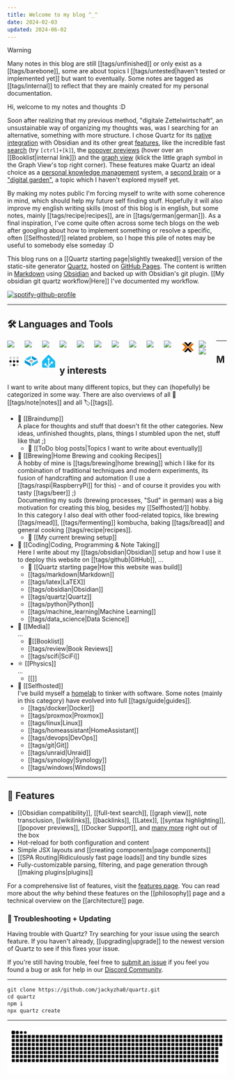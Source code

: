 ```yaml
---
title: Welcome to my blog ^_^
date: 2024-02-03
updated: 2024-06-02
---
```


> [!warning]
> Many notes in this blog are still [[tags/unfinished]] or only exist as a [[tags/barebone]], some are about topics I [[tags/untested|haven't tested or implemented yet]] but want to eventually. Some notes are tagged as [[tags/internal]] to reflect that they are mainly created for my personal documentation.

Hi, welcome to my notes and thoughts :D

Soon after realizing that my previous method, "digitale Zettelwirtschaft", an unsustainable way of organizing my thoughts was, was I searching for an alternative, something with more structure. I chose Quartz for its [native integration](https://quartz.jzhao.xyz/features/Obsidian-compatibility) with Obsidian and its other great [features](https://quartz.jzhao.xyz/#-features), like the incredible fast [search](https://quartz.jzhao.xyz/features/full-text-search) (try `[ctrl]+[k]`), the [popover previews](https://quartz.jzhao.xyz/features/popover-previews) (hover over an [[Booklist|internal link]]) and the [graph view](https://quartz.jzhao.xyz/features/graph-view) (klick the little graph symbol in the Graph View's top right corner). These features make Quartz an ideal choice as a [personal knowledge management](https://en.wikipedia.org/wiki/Personal_knowledge_management) system, a [second brain](https://www.ssp.sh/brain/second-brain) or a ["digital garden"](https://mwalton.me/thoughts/digital-forests), a topic which I haven't explored myself yet.

By making my notes public I'm forcing myself to write with some coherence in mind, which should help my future self finding stuff. Hopefully it will also improve my english writing skills (most of this blog is in english, but some notes, mainly [[tags/recipe|recipes]], are in [[tags/german|german]]). As a final inspiration, I've come quite often across some tech blogs on the web after googling about how to implement something or resolve a specific, often [[Selfhosted/]] related problem, so I hope this pile of notes may be useful to somebody else someday :D

This blog runs on a [[Quartz starting page|slightly tweaked]] version of the static-site generator [Quartz](https://quartz.jzhao.xyz/), hosted on [GitHub Pages](https://pages.github.com/). The content is written in [Markdown](https://www.markdownguide.org/) using [Obsidian](https://obsidian.md/) and backed up with Obsidian's git plugin. [[My obsidian git quartz workflow|Here]] I've documented my workflow.

<!-- https://github.com/kittinan/spotify-github-profile -->
[![spotify-github-profile](https://spotify-github-profile.vercel.app/api/view?uid=zoylendt&cover_image=true&theme=novatorem&show_offline=false&background_color=121212&interchange=false&bar_color=53b14f&bar_color_cover=false)](https://spotify-github-profile.vercel.app/api/view?uid=zoylendt&redirect=true)

---

## 🛠️ Languages and Tools

<!-- https://devicon.dev/ -->
[<img align="left" width="30px" style="padding-right:10px;" src="https://cdn.jsdelivr.net/gh/devicons/devicon/icons/linux/linux-original.svg" />](tags/linux)
[<img align="left" width="30px" style="padding-right:10px;" src="https://cdn.jsdelivr.net/gh/devicons/devicon/icons/windows8/windows8-original.svg" />](tags/windows)
[<img align="left" width="30px" style="padding-right:10px;" src="https://cdn.jsdelivr.net/gh/devicons/devicon/icons/git/git-original.svg" />](tags/git)
[<img align="left" width="30px" style="padding-right:10px;" src="https://cdn.jsdelivr.net/gh/devicons/devicon@latest/icons/github/github-original.svg" />](tags/github)
[<img align="left" width="30px" style="padding-right:10px;" src="https://cdn.jsdelivr.net/gh/devicons/devicon@latest/icons/python/python-original.svg" />](tags/python)
[<img align="left" width="30px" style="padding-right:10px;" src="https://cdn.jsdelivr.net/gh/devicons/devicon@latest/icons/jupyter/jupyter-original.svg" />](tags/jupyter)
[<img align="left" width="30px" style="padding-right:10px;" src="https://cdn.jsdelivr.net/gh/devicons/devicon/icons/docker/docker-plain.svg" />](tags/docker)
[<img align="left" width="30px" style="padding-right:10px;" src="https://cdn.jsdelivr.net/gh/devicons/devicon@latest/icons/podman/podman-original.svg" />](tags/podman)
[<img align="left" width="30px" style="padding-right:10px;" src="https://cdn.jsdelivr.net/gh/devicons/devicon@latest/icons/k3s/k3s-original.svg" />](tags/k3s)
[<img align="left" width="30px" style="padding-right:10px;" src="https://cdn.jsdelivr.net/gh/devicons/devicon@latest/icons/raspberrypi/raspberrypi-original.svg" />](tags/raspi)
[<img align="left" width="30px" style="padding-right:10px;" src="https://raw.githubusercontent.com/zoylendt/zoylendt.github.io/v4/content/zzz_static_files/static_files/proxmox-logo-stacked-color.png" />](tags/proxmox)
[<img align="left" width="30px" style="padding-right:10px;" src="https://cdn.jsdelivr.net/gh/devicons/devicon@latest/icons/ansible/ansible-original.svg" />](tags/ansible)
[<img align="left" width="30px" style="padding-right:10px;" src="https://cdn.jsdelivr.net/gh/devicons/devicon@latest/icons/grafana/grafana-original.svg" />](tags/grafana)
[<img align="left" width="30px" style="padding-right:10px;" src="https://raw.githubusercontent.com/zoylendt/zoylendt.github.io/v4/content/zzz_static_files/static_files/Tailscale-Logo-Black.png" />](tags/tailscale)
[<img align="left" width="30px" style="padding-right:10px;" src="https://raw.githubusercontent.com/zoylendt/zoylendt.github.io/v4/content/zzz_static_files/static_files/truenas.svg" />](tags/truenas)
[<img align="left" width="30px" style="padding-right:10px;" src="https://raw.githubusercontent.com/zoylendt/zoylendt.github.io/v4/content/zzz_static_files/static_files/Home_Assistant_logo_(2023).svg" />](tags/homeassistant)
<!-- Note, the last icon needs to have no alignment set -->

---

## My interests

I want to write about many different topics, but they can (hopefully) be categorized in some way. There are also overviews of all 📄 [[tags/note|notes]] and all 🏷[[tags]].

- 🧠 [[Braindump]]  
A place for thoughts and stuff that doesn't fit the other categories. New ideas, unfinished thoughts, plans, things I stumbled upon the net, stuff like that ;)
   - 📄 [[ToDo blog posts|Topics I want to write about eventually]]
- 🍺 [[Brewing|Home Brewing and cooking Recipes]]  
A hobby of mine is [[tags/brewing|home brewing]] which I like for its combination of traditional techniques and modern experiments, its fusion of handcrafting and automation (I use a [[tags/raspi|RaspberryPi]] for this) - and of course it provides you with tasty [[tags/beer]] ;)  
Documenting my suds (brewing processes, "Sud" in german) was a big motivation for creating this blog, besides my [[Selfhosted/]] hobby.  
In this category I also deal with other food-related topics, like brewing [[tags/mead]], [[tags/fermenting]] kombucha, baking [[tags/bread]] and general cooking [[tags/recipe|recipes]].
   - 📄 [[My current brewing setup]]
- 📑 [[Coding|Coding, Programming & Note Taking]]  
Here I write about my [[tags/obsidian|Obsidian]] setup and how I use it to deploy this website on [[tags/github|GitHub]], ...
   - 📄 [[Quartz starting page|How this website was build]]
   - [[tags/markdown|Markdown]]
   - [[tags/latex|LaTEX]]
   - [[tags/obsidian|Obsidian]]
   - [[tags/quartz|Quartz]]
   - [[tags/python|Python]]
   - [[tags/machine_learning|Machine Learning]]
   - [[tags/data_science|Data Science]]
- 📖 [[Media]]  
...
   - 📄[[Booklist]]
   - [[tags/review|Book Reviews]]
   - [[tags/scifi|SciFi]]
- ⚛ [[Physics]]  
...
   - [[]]
- 🐳 [[Selfhosted]]  
I've build myself a [homelab](https://linuxhandbook.com/homelab/) to tinker with software. Some notes (mainly in this category) have evolved into full [[tags/guide|guides]].
   - [[tags/docker|Docker]]
   - [[tags/proxmox|Proxmox]]
   - [[tags/linux|Linux]]
   - [[tags/homeassistant|HomeAssistant]]
   - [[tags/devops|DevOps]]
   - [[tags/git|Git]]
   - [[tags/unraid|Unraid]]
   - [[tags/synology|Synology]]
   - [[tags/windows|Windows]]

---

## 🔧 Features

- [[Obsidian compatibility]], [[full-text search]], [[graph view]], note transclusion, [[wikilinks]], [[backlinks]], [[Latex]], [[syntax highlighting]], [[popover previews]], [[Docker Support]], and [many more](./features) right out of the box
- Hot-reload for both configuration and content
- Simple JSX layouts and [[creating components|page components]]
- [[SPA Routing|Ridiculously fast page loads]] and tiny bundle sizes
- Fully-customizable parsing, filtering, and page generation through [[making plugins|plugins]]

For a comprehensive list of features, visit the [features page](/features). You can read more about the _why_ behind these features on the [[philosophy]] page and a technical overview on the [[architecture]] page.

### 🚧 Troubleshooting + Updating

Having trouble with Quartz? Try searching for your issue using the search feature. If you haven't already, [[upgrading|upgrade]] to the newest version of Quartz to see if this fixes your issue.

If you're still having trouble, feel free to [submit an issue](https://github.com/jackyzha0/quartz/issues) if you feel you found a bug or ask for help in our [Discord Community](https://discord.gg/cRFFHYye7t).

---

```shell
git clone https://github.com/jackyzha0/quartz.git
cd quartz
npm i
npx quartz create
```

---

<img src="https://raw.githubusercontent.com/zoylendt/zoylendt/output/github-contribution-grid-snake-dark.svg" />